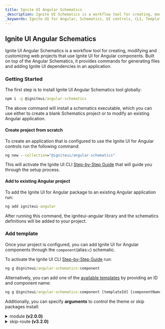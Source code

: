 ```yaml
---
title: Ignite UI Angular Schematics
_description: Ignite UI Schematics is a workflow tool for creating, modifying and customizing web projects that use Ignite UI for Angular components.
_keywords: Ignite UI for Angular, Schematics, UI controls, CLI, Templates, Angular widgets, web widgets, UI widgets, Angular, Native Angular Components Suite, Native Angular Controls, Native Angular Components Library
---
```


## Ignite UI Angular Schematics

Ignite UI Angular Schematics is a workflow tool for creating, modifying and customizing web projects that use Ignite UI for Angular components. Built on top of the Angular Schematics, it provides commands for generating files and adding Ignite UI dependencies in an application.

### Getting Started

The first step is to install Ignite UI Angular Schematics tool globally:
```cmd
npm i -g @igniteui/angular-schematics
```

The above command will install a schematics executable, which you can use either to create a blank Schematics project or to modify an existing Angular application.

#### Create project from scratch
To create an application that is configured to use the Ignite UI for Angular controls run the following command: 

```cmd
ng new --collection="@igniteui/angular-schematics"
```
This will activate the Ignite UI CLI [Step-by-Step Guide](step-by-step-guide.md) that will guide you through the setup process.

#### Add to existing Angular project
To add the Ignite UI for Angular package to an existing Angular application run:
```cmd
ng add igniteui-angular
```
After running this command, the igniteui-angular library and the schematics definitions will be added to your project.

### Add template

Once your project is configured, you can add Ignite UI for Angular components through the `component`(alias:`c`) schematic.

To activate the Ignite UI CLI [Step-by-Step Guide](step-by-step-guide.md) run:

```cmd
ng g @igniteui/angular-schematics:component
```

Alternatively, you can add one of the [available templates](component-templates.md) by providing an ID and component name:

```cmd
ng g @igniteui/angular-schematics:component [templateId] [componentName]
```
Additionally, you can specify **arguments** to control the theme or skip packages install:

<details>
  <summary>module <span align="right"><strong>(v2.0.0)</strong></span></summary>
  <p>
    <code>--module</code> (alias: <code>-m</code>)
  </p>  
  <p>
    Path to the module.ts file, relative to the /src/app/ folder, for the module where the new component should be registered:
  </p>
  <code>ng g @igniteui/angular-schematics:component combo newCombo --module=myModule/myModule.module.ts</code>
</details>

<details>
  <summary>skip-route <span align="right"><strong>(v3.2.0)</strong></span></summary>
  <p>
    <code>--skip-route</code> (alias: <code>-srk</code>)
  </p>
  <p>
    Don't auto-generate an app navigation route for the new component
  </p>
</details>